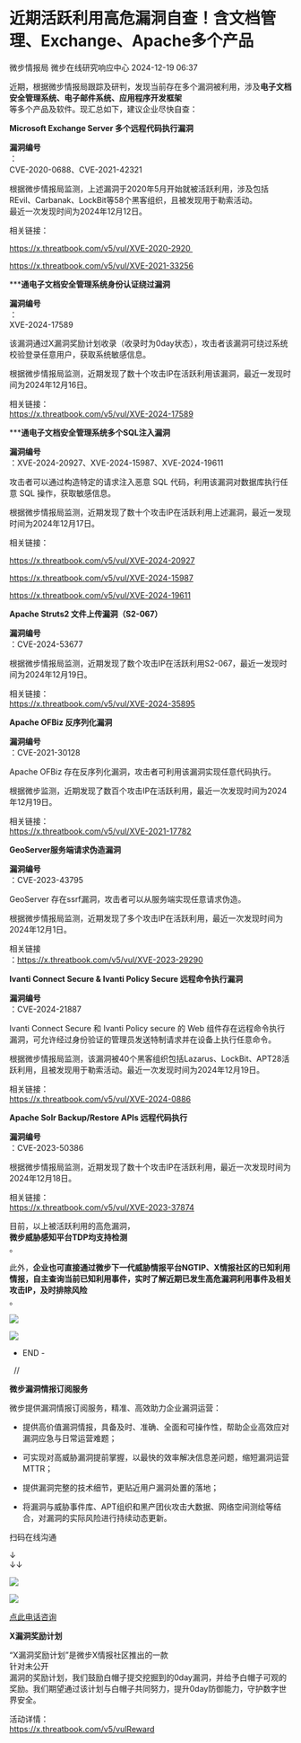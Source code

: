 #  近期活跃利用高危漏洞自查！含文档管理、Exchange、Apache多个产品   
微步情报局  微步在线研究响应中心   2024-12-19 06:37  
  
近期，根据微步情报局跟踪及研判，发现当前存在多个漏洞被利用，涉及**电子文档安全管理系统、电子邮件系统、应用程序开发框架**  
等多个产品及软件。现汇总如下，建议企业尽快自查：  
  
**Microsoft Exchange Server 多个远程代码执行漏洞**  
  
**漏洞编号**  
：  
CVE-2020-0688、CVE-2021-42321  
  
根据微步情报局监测，上述漏洞于2020年5月开始就被活跃利用，涉及包括REvil、Carbanak、LockBit等58个黑客组织，且被发现用于勒索活动。  
最近一次发现时间为2024年12月12日。  
  
相关链接：  
  
https://x.threatbook.com/v5/vul/XVE-2020-2920   
  
https://x.threatbook.com/v5/vul/XVE-2021-33256  
  
  
*****通电子文档安全管理系统身份认证绕过漏洞**  
  
**漏洞编号**  
：  
XVE-2024-17589  
  
该漏洞通过X漏洞奖励计划收录（收录时为0day状态），攻击者该漏洞可绕过系统校验登录任意用户，获取系统敏感信息。  
  
根据微步情报局监测，近期发现了数十个攻击IP在活跃利用该漏洞，最近一发现时间为2024年12月16日。  
  
相关链接：  
https://x.threatbook.com/v5/vul/XVE-2024-17589  
  
  
*****通电子文档安全管理系统多个SQL注入漏洞**  
  
**漏洞编号**  
：XVE-2024-20927、XVE-2024-15987、XVE-2024-19611  
  
  
攻击者可以通过构造特定的请求注入恶意 SQL 代码，利用该漏洞对数据库执行任意 SQL 操作，获取敏感信息。  
  
根据微步情报局监测，近期发现了数十个攻击IP在活跃利用上述漏洞，最近一发现时间为2024年12月17日。  
  
相关链接：  
  
https://x.threatbook.com/v5/vul/XVE-2024-20927  
  
https://x.threatbook.com/v5/vul/XVE-2024-15987  
  
https://x.threatbook.com/v5/vul/XVE-2024-19611  
  
  
**Apache Struts2 文件上传漏洞（S2-067）**  
  
  
**漏洞编号**  
：CVE-2024-53677  
  
根据微步情报局监测，近期发现了数个攻击IP在活跃利用S2-067，最近一发现时间为2024年12月19日。  
  
相关链接：  
https://x.threatbook.com/v5/vul/XVE-2024-35895  
  
  
**Apache OFBiz 反序列化漏洞**  
  
  
**漏洞编号**  
：CVE-2021-30128  
  
Apache OFBiz 存在反序列化漏洞，攻击者可利用该漏洞实现任意代码执行。  
  
根据微步监测，近期发现了数百个攻击IP在活跃利用，最近一次发现时间为2024年12月19日。  
  
相关链接：  
https://x.threatbook.com/v5/vul/XVE-2021-17782  
  
  
**GeoServer服务端请求伪造漏洞**  
  
**漏洞编号**  
：CVE-2023-43795  
  
GeoServer 存在ssrf漏洞，攻击者可以从服务端实现任意请求伪造。  
  
根据微步情报局监测，近期发现了多个攻击IP在活跃利用，最近一次发现时间为2024年12月1日。  
  
相关链接  
：https://x.threatbook.com/v5/vul/XVE-2023-29290  
  
  
**Ivanti Connect Secure & Ivanti Policy Secure 远程命令执行漏洞**  
  
**漏洞编号**  
：CVE-2024-21887  
  
Ivanti Connect Secure 和 Ivanti Policy secure 的 Web 组件存在远程命令执行漏洞，可允许经过身份验证的管理员发送特制请求并在设备上执行任意命令。  
  
根据微步情报局监测，该漏洞被40个黑客组织包括Lazarus、LockBit、APT28活跃利用，且被发现用于勒索活动。最近一次发现时间为2024年12月19日。  
  
相关链接：  
https://x.threatbook.com/v5/vul/XVE-2024-0886  
  
  
**Apache Solr Backup/Restore APIs 远程代码执行**  
  
**漏洞编号**  
：CVE-2023-50386  
  
根据微步情报局监测，近期发现了数十个攻击IP在活跃利用，最近一次发现时间为2024年12月18日。  
  
相关链接：  
https://x.threatbook.com/v5/vul/XVE-2023-37874  
  
  
目前，以上被活跃利用的高危漏洞，  
**微步威胁感知平台TDP均支持检测**  
。  
  
  
此外，**企业也可直接通过微步下一代威胁情报平台NGTIP、X情报社区的已知利用情报，自主查询当前已知利用事件，实时了解近期已发生高危漏洞利用事件及相关攻击IP，及时排除风险**  
。  
  
![](https://mmbiz.qpic.cn/mmbiz_png/fFyp1gWjicMLpecvc7OMic8fAUm58Fh997fiavrSfenibcXHve24uWY4vRj9V9jYJ427e45iaaicYYAGxRCBf5O94Licw/640?wx_fmt=png&from=appmsg "")  
  
![](https://mmbiz.qpic.cn/mmbiz_png/fFyp1gWjicMLpecvc7OMic8fAUm58Fh997ghtUCUicJ2Uxf1fBCJjAuJSax9gRV4kTJpxiabaVPV5pEJGviaxyibSRoA/640?wx_fmt=png&from=appmsg "")  
  
  
  
- END -  
  
  
  //    
  
**微步漏洞情报订阅服务**  
  
  
微步提供漏洞情报订阅服务，精准、高效助力企业漏洞运营：  
- 提供高价值漏洞情报，具备及时、准确、全面和可操作性，帮助企业高效应对漏洞应急与日常运营难题；  
  
- 可实现对高威胁漏洞提前掌握，以最快的效率解决信息差问题，缩短漏洞运营MTTR；  
  
- 提供漏洞完整的技术细节，更贴近用户漏洞处置的落地；  
  
- 将漏洞与威胁事件库、APT组织和黑产团伙攻击大数据、网络空间测绘等结合，对漏洞的实际风险进行持续动态更新。  
  
  
扫码在线沟通  
  
↓  
↓↓  
  
![](https://mmbiz.qpic.cn/mmbiz_png/Yv6ic9zgr5hQl5bZ5Mx6PTAQg6tGLiciarvXajTdDnQiacxmwJFZ0D3ictBOmuYyRk99bibwZV49wbap77LibGQHdQPtA/640?wx_fmt=other&tp=webp&wxfrom=5&wx_lazy=1&wx_co=1 "")  
  
![](https://mmbiz.qpic.cn/mmbiz_png/Yv6ic9zgr5hTIdM9koHZFkrtYe5WU5rHxSDicbiaNFjEBAs1rojKGviaJGjOGd9KwKzN4aSpnNZDA5UWpY2E0JAnNg/640?wx_fmt=other&tp=webp&wxfrom=5&wx_lazy=1&wx_co=1 "")  
  
[点此电话咨询]()  
  
  
  
  
**X漏洞奖励计划**  
  
  
“X漏洞奖励计划”是微步X情报社区推出的一款  
针对未公开  
漏洞的奖励计划，我们鼓励白帽子提交挖掘到的0day漏洞，并给予白帽子可观的奖励。我们期望通过该计划与白帽子共同努力，提升0day防御能力，守护数字世界安全。  
  
活动详情：  
https://x.threatbook.com/v5/vulReward  
  
  
  
